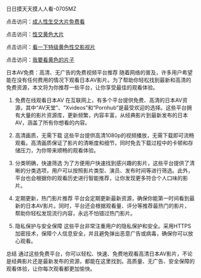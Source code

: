 
日日摸天天摸人人看-0705MZ

点击访问：<a href="https://heiliao2dmwwy.pages.dev">成人性生交大片免费看</a>

点击访问：<a href="https://heiliaoll4qsx.pages.dev">性交黄色大片</a>

点击访问：<a href="https://heiliaowzu4ur.pages.dev">看一下特级黄色性交影视片</a>

点击访问：<a href="https://heiliaozj3tjd.pages.dev">我要看黄色的片子</a>




日本AV免费：高清、无广告的免费视频平台推荐
随着网络的普及，许多用户希望能在没有任何费用的情况下观看日本AV影片。为了帮助你轻松找到最新和高清的免费资源，本文将为你推荐一些平台，让你享受最佳的观看体验。

1. 免费在线观看日本AV
在互联网上，有多个平台提供免费、高清的日本AV资源，其中“AV天堂”、“Xvideos”和“Pornhub”是最受欢迎的选择。这些平台拥有大量的影片资源库，更新频繁，内容丰富，从经典影片到最新发布的日本AV，涵盖了所有你想看的内容。

2. 高清画质，无需下载
这些平台提供高清1080p的视频播放，无需下载即可流畅观看。高清画质保证了影片的清晰度和细节，同时免去下载过程中的卡顿和存储压力，为你带来顺畅的观看体验。

3. 分类明确，快速筛选
为了方便用户快速找到感兴趣的影片，这些平台提供了清晰的分类选项，用户可以按照影片类型、演员、发布时间等进行筛选。此外，平台也会根据你的观看历史进行智能推荐，让你发现更多符合个人口味的影片。

4. 定期更新，热门影片推荐
平台会定期更新最新资源，确保你能第一时间看到最新的日本AV影片。同时，平台还会根据观看量、评分等推荐最热门的影片，帮助你轻松发现流行内容，永远不怕错过热门影片。

5. 隐私保护与安全保障
这些平台非常注重用户的隐私保护和安全。采用HTTPS加密技术，保障个人信息安全，并且避免弹出恶意广告或病毒，确保你可以放心观看。

总结
通过这些免费平台，你可以轻松、快速、免费地观看高清日本AV影片，不论是经典影片还是最新发布的资源，都能在这里找到。高质量、无广告、安全保障的观看体验，让你每次观看都更加愉快。






<span style="display:none;">[Canonical link](  ）</span>
